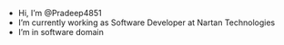 -  Hi, I’m @Pradeep4851
-  I’m currently working as Software Developer at Nartan Technologies
-  I’m in software domain

<!---
Pradeep4851/Pradeep4851 is a ✨ special ✨ repository because its `README.md` (this file) appears on your GitHub profile.
You can click the Preview link to take a look at your changes.
--->
